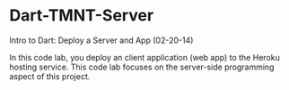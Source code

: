 Dart-TMNT-Server
================

Intro to Dart: Deploy a Server and App (02-20-14)

In this code lab, you deploy an client application (web app) to the Heroku hosting service. This code lab focuses on the server-side programming aspect of this project.
